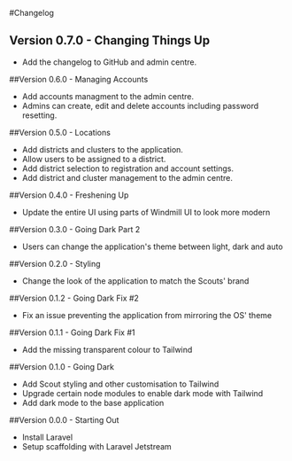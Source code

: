 #Changelog

## Version 0.7.0 - Changing Things Up
- Add the changelog to GitHub and admin centre.

##Version 0.6.0 - Managing Accounts
- Add accounts managment to the admin centre.
- Admins can create, edit and delete accounts including password resetting.

##Version 0.5.0 - Locations
- Add districts and clusters to the application.
- Allow users to be assigned to a district.
- Add district selection to registration and account settings.
- Add district and cluster management to the admin centre.

##Version 0.4.0 - Freshening Up
- Update the entire UI using parts of Windmill UI to look more modern

##Version 0.3.0 - Going Dark Part 2
- Users can change the application's theme between light, dark and auto

##Version 0.2.0 - Styling
- Change the look of the application to match the Scouts' brand

##Version 0.1.2 - Going Dark Fix #2
- Fix an issue preventing the application from mirroring the OS' theme


##Version 0.1.1 - Going Dark Fix #1
- Add the missing transparent colour to Tailwind


##Version 0.1.0 - Going Dark
- Add Scout styling and other customisation to Tailwind
- Upgrade certain node modules to enable dark mode with Tailwind
- Add dark mode to the base application

##Version 0.0.0 - Starting Out
- Install Laravel
- Setup scaffolding with Laravel Jetstream
